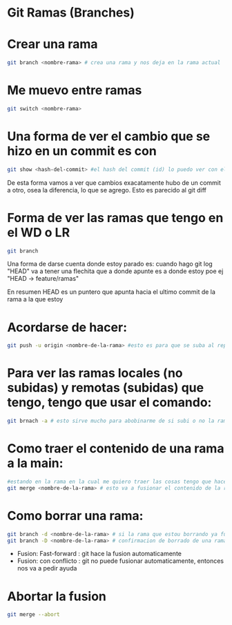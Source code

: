 # Git Ramas (Branches)

# Crear una rama

```sh
git branch <nombre-rama> # crea una rama y nos deja en la rama actual
```

# Me muevo entre ramas

```sh
git switch <nombre-rama>
```

# Una forma de ver el cambio que se hizo en un commit es con

```sh
git show <hash-del-commit> #el hash del commit (id) lo puedo ver con el git log
```

De esta forma vamos a ver que cambios exacatamente hubo de un commit a otro, osea la diferencia, lo que se agrego. Esto es parecido al git diff

# Forma de ver las ramas que tengo en el WD o LR

```sh
git branch
```

Una forma de darse cuenta donde estoy parado es: cuando hago git log "HEAD" va a tener una flechita que a donde apunte es a donde estoy poe ej "HEAD -> feature/ramas"

En resumen HEAD es un puntero que apunta hacia el ultimo commit de la rama a la que estoy

# Acordarse de hacer:

```sh
git push -u origin <nombre-de-la-rama> #esto es para que se suba al repo remoto la rama, si yo no hago esto la rama nunca va a aparecer en el remoto
```

# Para ver las ramas locales (no subidas) y remotas (subidas) que tengo, tengo que usar el comando:

```sh
git brnach -a # esto sirve mucho para abobinarme de si subi o no la rama
```

# Como traer el contenido de una rama a la main:

```sh
#estando en la rama en la cual me quiero traer las cosas tengo que hacer el comando:
git merge <nombre-de-la-rama> # esto va a fusionar el contenido de la rama main con el de la rama que que quremos que se fucione
```

# Como borrar una rama:

```sh
git branch -d <nombre-de-la-rama> # si la rama que estou borrando ya fue fusionada me va a borrar la rama
git branch -D <nombre-de-la-rama> # confirmacion de borrado de una rama que todavia no ha sido fucionada en el repositorio
```

* Fusion: Fast-forward : git hace la fusion automaticamente
* Fusion: con conflicto : git no puede fusionar automaticamente, entonces nos va a pedir ayuda

# Abortar la fusion

```sh
git merge --abort
```